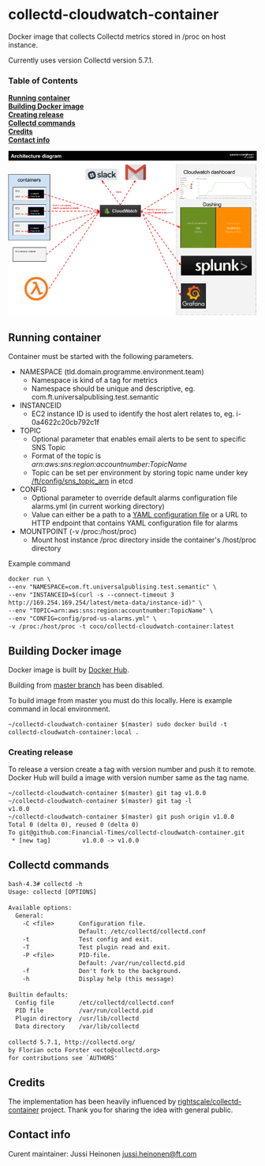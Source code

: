 # collectd-cloudwatch-container

Docker image that collects Collectd metrics stored in /proc on host instance.

Currently uses version Collectd version 5.7.1.

### Table of Contents
**[Running container](#running-container)**  
**[Building Docker image](#building-docker-image)**  
**[Creating release](#creating-release)**  
**[Collectd commands](#collectd-commands)**  
**[Credits](#credits)**  
**[Contact info](#contact-info)**  

![Architecture diagram](https://github.com/Financial-Times/collectd-cloudwatch-container/raw/master/monitoring-with-collectd-cloudwatch.png)

## Running container

Container must be started with the following parameters.

 * NAMESPACE (tld.domain.programme.environment.team)
   * Namespace is kind of a tag for metrics
   * Namespace should be unique and descriptive, eg. com.ft.universalpublising.test.semantic
 * INSTANCEID
   * EC2 instance ID is used to identify the host alert relates to, eg. i-0a4622c20cb792c1f
 * TOPIC
   * Optional parameter that enables email alerts to be sent to specific SNS Topic
   * Format of the topic is _arn:aws:sns:region:accountnumber:TopicName_
   * Topic can be set per environment by storing topic name under key [/ft/config/sns_topic_arn](https://github.com/Financial-Times/up-neo4j-service-files/blob/3dde1b30c18cab6652d9c726073fe84bc2be0410/collectd-cloudwatch-container.service#L22) in etcd
 * CONFIG
   * Optional parameter to override default alarms configuration file alarms.yml (in current working directory)
   * Value can either be a path to a [YAML configuration file](https://github.com/Financial-Times/collective/blob/master/cloudwatch-alarms/alarms.yml) or a URL to HTTP endpoint that contains YAML configuration file for alarms
 * MOUNTPOINT (-v /proc:/host/proc)
   * Mount host instance /proc directory inside the container's /host/proc directory

Example command

```
docker run \
--env "NAMESPACE=com.ft.universalpublising.test.semantic" \
--env "INSTANCEID=$(curl -s --connect-timeout 3 http://169.254.169.254/latest/meta-data/instance-id)" \
--env "TOPIC=arn:aws:sns:region:accountnumber:TopicName" \
--env "CONFIG=config/prod-us-alarms.yml" \
-v /proc:/host/proc -t coco/collectd-cloudwatch-container:latest
```


## Building Docker image

Docker image is built by [Docker Hub](https://hub.docker.com/r/coco/collectd-cloudwatch-container/).

Building from [master branch](https://github.com/Financial-Times/collectd-cloudwatch-container/tree/master) has been disabled.

To build image from master you must do this locally. Here is example command in local environment.
```
~/collectd-cloudwatch-container $(master) sudo docker build -t collectd-cloudwatch-container:local .
```

### Creating release

To release a version create a tag with version number and push it to remote. Docker Hub will build a image with version number same as the tag name.

```
~/collectd-cloudwatch-container $(master) git tag v1.0.0
~/collectd-cloudwatch-container $(master) git tag -l
v1.0.0
~/collectd-cloudwatch-container $(master) git push origin v1.0.0
Total 0 (delta 0), reused 0 (delta 0)
To git@github.com:Financial-Times/collectd-cloudwatch-container.git
 * [new tag]         v1.0.0 -> v1.0.0

```



## Collectd commands

```
bash-4.3# collectd -h
Usage: collectd [OPTIONS]

Available options:
  General:
    -C <file>       Configuration file.
                    Default: /etc/collectd/collectd.conf
    -t              Test config and exit.
    -T              Test plugin read and exit.
    -P <file>       PID-file.
                    Default: /var/run/collectd.pid
    -f              Don't fork to the background.
    -h              Display help (this message)

Builtin defaults:
  Config file       /etc/collectd/collectd.conf
  PID file          /var/run/collectd.pid
  Plugin directory  /usr/lib/collectd
  Data directory    /var/lib/collectd

collectd 5.7.1, http://collectd.org/
by Florian octo Forster <octo@collectd.org>
for contributions see `AUTHORS'
```


## Credits

The implementation has been heavily influenced by [rightscale/collectd-container](https://github.com/rightscale/collectd-container) project. Thank you for sharing the idea with general public.

## Contact info

Curent maintainer: Jussi Heinonen <jussi.heinonen@ft.com>
